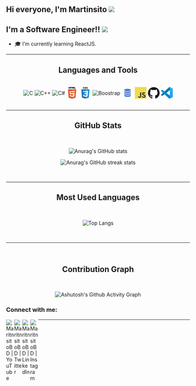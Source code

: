## Hi everyone, I'm Martinsito <img src = "https://raw.githubusercontent.com/MartinHeinz/MartinHeinz/master/wave.gif" width = 50px>

## I'm a Software Engineer!! <img src = "https://media2.giphy.com/media/QssGEmpkyEOhBCb7e1/giphy.gif?cid=ecf05e47a0n3gi1bfqntqmob8g9aid1oyj2wr3ds3mg700bl&rid=giphy.gif" width = 32px>


- 🎓 I’m currently learning ReactJS. 

---
<h2 align="center">Languages and Tools</h2>
<div style="display: inline_block" align="center"><br>
    <img align="center" alt="C" width="32px" src="https://raw.githubusercontent.com/jmnote/z-icons/master/svg/c.svg" />
    <img align="center" alt="C++" width="32px" src="https://raw.githubusercontent.com/jmnote/z-icons/master/svg/cpp.svg" />
    <img align="center" alt="C#" width="32px" src="https://raw.githubusercontent.com/jmnote/z-icons/master/svg/csharp.svg" />
    <img align="center" alt="HTML5" width="32px" src="https://raw.githubusercontent.com/github/explore/80688e429a7d4ef2fca1e82350fe8e3517d3494d/topics/html/html.png" />
    <img align="center" alt="CSS3" width="32px" src="https://raw.githubusercontent.com/github/explore/80688e429a7d4ef2fca1e82350fe8e3517d3494d/topics/css/css.png" />
    <img align="center" alt="Boostrap" width="32px" src="https://raw.githubusercontent.com/jmnote/z-icons/master/svg/bootstrap.svg" />
    <img align="center" alt="SQL" width="32px" src="https://raw.githubusercontent.com/github/explore/80688e429a7d4ef2fca1e82350fe8e3517d3494d/topics/sql/sql.png" />
    <img align="center" alt="JavaScript" width="32px" src="https://raw.githubusercontent.com/github/explore/80688e429a7d4ef2fca1e82350fe8e3517d3494d/topics/javascript/javascript.png" />
    <img align="center" alt="GitHub" width="32px" src="https://raw.githubusercontent.com/github/explore/78df643247d429f6cc873026c0622819ad797942/topics/github/github.png" />
    <img align="center" alt="Visual Studio Code" width="32px" src="https://raw.githubusercontent.com/github/explore/80688e429a7d4ef2fca1e82350fe8e3517d3494d/topics/visual-studio-code/visual-studio-code.png" />
</div>
<br>
 
 ---

<h2 align="center">GitHub Stats</h2>
<div align="center">

<br>

![Anurag's GitHub stats](https://github-readme-stats.vercel.app/api?username=MartinsitoBritoDiaz&theme=algolia&show_icons=true)


![Anurag's GitHub streak stats](https://github-readme-streak-stats.herokuapp.com/?user=MartinsitoBritoDiaz&theme=algolia&show_icons=true)

</div>

<br>

---

<h2 align="center">Most Used Languages</h2>
<div align="center">

<br>

![Top Langs](https://github-readme-stats.vercel.app/api/top-langs/?username=MartinsitoBritoDiaz&theme=algolia&langs_count=9)

</div>

<br>

---

<br>

<h2 align="center">Contribution Graph</h2>
<div align="center">

 <br>

![Ashutosh's Github Activity Graph](https://activity-graph.herokuapp.com/graph?username=MartinsitoBritoDiaz&theme=react-dark)

</div>

### Connect with me:

[<img align="left" alt="MaritnsitoBD | YouTube" width="22px" src="https://cdn.jsdelivr.net/npm/simple-icons@v3/icons/youtube.svg" />][youtube]
[<img align="left" alt="MaritnsitoBD | Twitter" width="22px" src="https://cdn.jsdelivr.net/npm/simple-icons@v3/icons/twitter.svg" />][twitter]
[<img align="left" alt="MaritnsitoBD | LinkedIn" width="22px" src="https://cdn.jsdelivr.net/npm/simple-icons@v3/icons/linkedin.svg" />][linkedin]
[<img align="left" alt="MaritnsitoBD | Instagram" width="22px" src="https://cdn.jsdelivr.net/npm/simple-icons@v3/icons/instagram.svg" />][instagram]

---

[twitter]: https://twitter.com/martinbd09
[youtube]: https://www.youtube.com/channel/UCw9i37_jIH09xYRGKUNrUXg
[instagram]: https://www.instagram.com/martinbd09/
[linkedin]: https://www.linkedin.com/in/martinsito-brito-diaz-ab4a48213/
